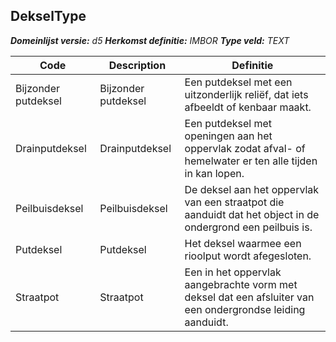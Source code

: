 ﻿## DekselType

*__Domeinlijst versie:__ d5*
*__Herkomst definitie:__ IMBOR*
*__Type veld:__ TEXT*

|__Code__ |__Description__ |__Definitie__	|
|	---	|	---	|   ---	| 
| Bijzonder putdeksel | Bijzonder putdeksel | Een putdeksel met een uitzonderlijk reliëf, dat iets afbeeldt of kenbaar maakt. |
| Drainputdeksel | Drainputdeksel | Een putdeksel met openingen aan het oppervlak zodat afval- of hemelwater er ten alle tijden in kan lopen. |
| Peilbuisdeksel | Peilbuisdeksel | De deksel aan het oppervlak van een straatpot die aanduidt dat het object in de ondergrond een peilbuis is. |
| Putdeksel | Putdeksel | Het deksel waarmee een rioolput wordt afegesloten. |
| Straatpot | Straatpot | Een in het oppervlak aangebrachte vorm met deksel dat een afsluiter van een ondergrondse leiding aanduidt. |

